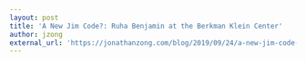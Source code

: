 ```yaml
---
layout: post
title: 'A New Jim Code?: Ruha Benjamin at the Berkman Klein Center'
author: jzong
external_url: 'https://jonathanzong.com/blog/2019/09/24/a-new-jim-code-ruha-benjamin-at-the-berkman-klein-center'
---
```

